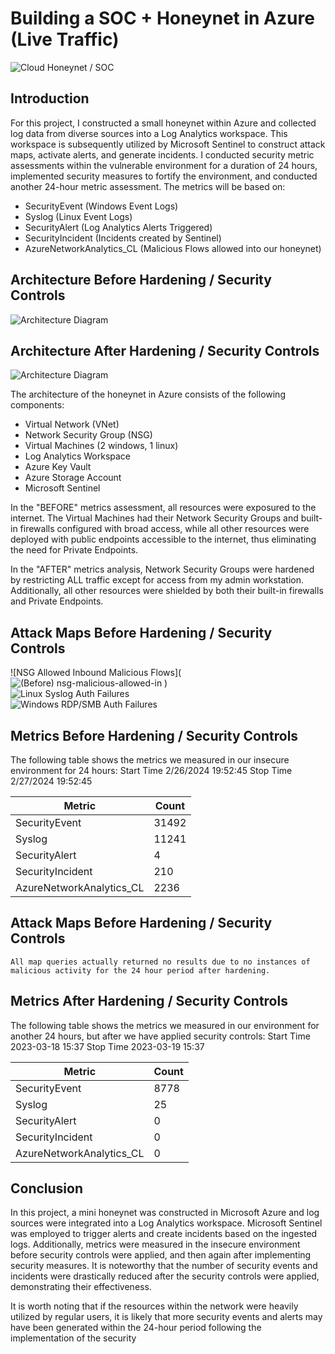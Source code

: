 # Building a SOC + Honeynet in Azure (Live Traffic)
![Cloud Honeynet / SOC](https://i.imgur.com/ZWxe03e.jpg)

## Introduction

For this project, I constructed a small honeynet within Azure and collected log data from diverse sources into a Log Analytics workspace. This workspace is subsequently utilized by Microsoft Sentinel to construct attack maps, activate alerts, and generate incidents. I conducted security metric assessments within the vulnerable environment for a duration of 24 hours, implemented security measures to fortify the environment, and conducted another 24-hour metric assessment. The metrics will be based on:

- SecurityEvent (Windows Event Logs)
- Syslog (Linux Event Logs)
- SecurityAlert (Log Analytics Alerts Triggered)
- SecurityIncident (Incidents created by Sentinel)
- AzureNetworkAnalytics_CL (Malicious Flows allowed into our honeynet)

## Architecture Before Hardening / Security Controls
![Architecture Diagram](https://i.imgur.com/aBDwnKb.jpg)

## Architecture After Hardening / Security Controls
![Architecture Diagram](https://i.imgur.com/YQNa9Pp.jpg)

The architecture of the honeynet in Azure consists of the following components:

- Virtual Network (VNet)
- Network Security Group (NSG)
- Virtual Machines (2 windows, 1 linux)
- Log Analytics Workspace
- Azure Key Vault
- Azure Storage Account
- Microsoft Sentinel

In the "BEFORE" metrics assessment, all resources were exposured to the internet. The Virtual Machines had their Network Security Groups and built-in firewalls configured with broad access, while all other resources were deployed with public endpoints accessible to the internet, thus eliminating the need for Private Endpoints.

In the "AFTER" metrics analysis, Network Security Groups were hardened by restricting ALL traffic except for access from my admin workstation. Additionally, all other resources were shielded by both their built-in firewalls and Private Endpoints.

## Attack Maps Before Hardening / Security Controls
![NSG Allowed Inbound Malicious Flows](![(Before) nsg-malicious-allowed-in](https://github.com/tayahd/Azure-SOC/assets/162353295/6e72cda0-0444-408d-b11f-80836f016743)
)<br>
![Linux Syslog Auth Failures](https://i.imgur.com/G1YgZt6.png)<br>
![Windows RDP/SMB Auth Failures](https://i.imgur.com/ESr9Dlv.png)<br>

## Metrics Before Hardening / Security Controls

The following table shows the metrics we measured in our insecure environment for 24 hours:
Start Time 2/26/2024 19:52:45
Stop Time 2/27/2024 19:52:45

| Metric                   | Count
| ------------------------ | -----
| SecurityEvent            | 31492
| Syslog                   | 11241
| SecurityAlert            | 4
| SecurityIncident         | 210
| AzureNetworkAnalytics_CL | 2236

## Attack Maps Before Hardening / Security Controls

```All map queries actually returned no results due to no instances of malicious activity for the 24 hour period after hardening.```

## Metrics After Hardening / Security Controls

The following table shows the metrics we measured in our environment for another 24 hours, but after we have applied security controls:
Start Time 2023-03-18 15:37
Stop Time	2023-03-19 15:37

| Metric                   | Count
| ------------------------ | -----
| SecurityEvent            | 8778
| Syslog                   | 25
| SecurityAlert            | 0
| SecurityIncident         | 0
| AzureNetworkAnalytics_CL | 0

## Conclusion

In this project, a mini honeynet was constructed in Microsoft Azure and log sources were integrated into a Log Analytics workspace. Microsoft Sentinel was employed to trigger alerts and create incidents based on the ingested logs. Additionally, metrics were measured in the insecure environment before security controls were applied, and then again after implementing security measures. It is noteworthy that the number of security events and incidents were drastically reduced after the security controls were applied, demonstrating their effectiveness.

It is worth noting that if the resources within the network were heavily utilized by regular users, it is likely that more security events and alerts may have been generated within the 24-hour period following the implementation of the security 
